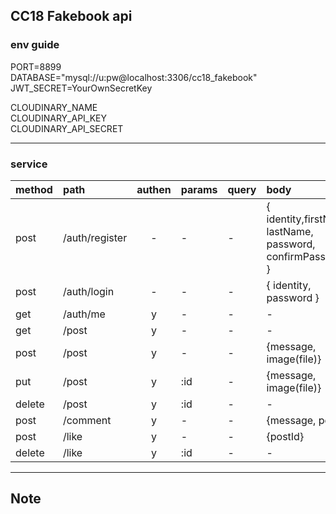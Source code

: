 CC18 Fakebook api
---
### env guide
PORT=8899  
DATABASE="mysql://u:pw@localhost:3306/cc18_fakebook"  
JWT_SECRET=YourOwnSecretKey  
  
CLOUDINARY_NAME  
CLOUDINARY_API_KEY  
CLOUDINARY_API_SECRET  

---
### service 

|method |path |authen | params | query | body |
|:----- |:--- |:----:  |:------ |:----- |:---- |
|post|/auth/register|-|-|-|{ identity,firstName, lastName, password, confirmPassword }
|post|/auth/login|-|-|-|{ identity, password }
|get|/auth/me|y|-|-|-|
|get|/post|y|-|-|-|
|post|/post|y|-|-|{message, image(file)}
|put|/post|y|:id|-|{message, image(file)}
|delete|/post|y|:id|-|-
|post|/comment|y|-|-|{message, postId} 
|post|/like|y|-|-|{postId}
|delete|/like|y|:id|-|-


---
## Note
## 